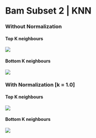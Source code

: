 # Bam Subset 2 | KNN

### Without Normalization

#### Top K neighbours

![](https://i.imgur.com/GD5Z6WT.png)

#### Bottom K neighbours

![](https://i.imgur.com/EG5iNcA.png)

### With Normalization [k = 1.0]

#### Top K neighbours

![](https://i.imgur.com/NWvoM9M.png)

#### Bottom K neighbours

![](https://i.imgur.com/oqRkPPo.png)
